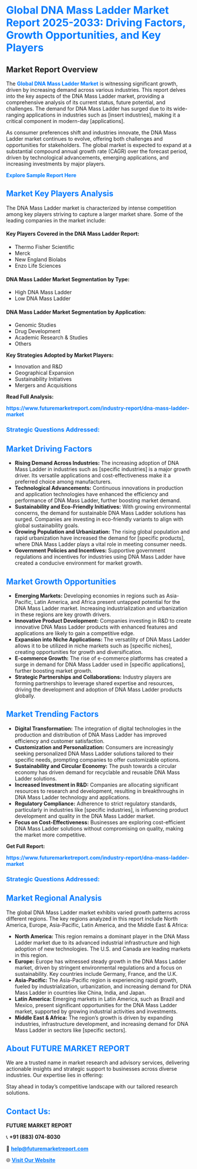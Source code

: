 <h1 style="color: #007BFF;">Global DNA Mass Ladder Market Report 2025-2033: Driving Factors, Growth Opportunities, and Key Players</h1>

<section id="overview">
<h2>Market Report Overview</h2>
<p>The <a href="https://www.futuremarketreport.com/industry-report/dna-mass-ladder-market" style="color: #007BFF; text-decoration: none;"><strong>Global DNA Mass Ladder Market</strong></a> is witnessing significant growth, driven by increasing demand across various industries. This report delves into the key aspects of the DNA Mass Ladder market, providing a comprehensive analysis of its current status, future potential, and challenges. The demand for DNA Mass Ladder has surged due to its wide-ranging applications in industries such as [insert industries], making it a critical component in modern-day [applications].</p>
<p>As consumer preferences shift and industries innovate, the DNA Mass Ladder market continues to evolve, offering both challenges and opportunities for stakeholders. The global market is expected to expand at a substantial compound annual growth rate (CAGR) over the forecast period, driven by technological advancements, emerging applications, and increasing investments by major players.</p>
</section>

<section id="overview">
<p><a href="https://www.futuremarketreport.com/request-sample/reportId=79087" style="color: #007BFF; text-decoration: none;"><strong>Explore Sample Report Here</strong></a></p>
</section>

<section id="key-players">
<h2 style="color: #007BFF;">Market Key Players Analysis</h2>
<p>The DNA Mass Ladder market is characterized by intense competition among key players striving to capture a larger market share. Some of the leading companies in the market include:</p>
<h4>Key Players Covered in the DNA Mass Ladder Report:</h4>
<ul><li>Thermo Fisher Scientific</li><li>Merck</li><li>New England Biolabs</li><li>Enzo Life Sciences</li></ul>
<h4>DNA Mass Ladder Market Segmentation by Type:</h4>
<ul><li>High DNA Mass Ladder</li><li>Low DNA Mass Ladder</li></ul>

<h4>DNA Mass Ladder Market Segmentation by Application:</h4>
<ul><li>Genomic Studies</li><li>Drug Development</li><li>Academic Research &amp; Studies</li><li>Others</li></ul>
<p><strong>Key Strategies Adopted by Market Players:</strong></p>
<ul>
<li>Innovation and R&D</li>
<li>Geographical Expansion</li>
<li>Sustainability Initiatives</li>
<li>Mergers and Acquisitions</li>
</ul>
</section>

<section>
<p><strong>Read Full Analysis: </strong></p><a href="https://www.futuremarketreport.com/industry-report/dna-mass-ladder-market" style="color: #007BFF; text-decoration: none;"><strong>https://www.futuremarketreport.com/industry-report/dna-mass-ladder-market</strong></a>
<h3 style="color: #007BFF;">Strategic Questions Addressed:</h3>
</section>

<section id="driving-factors">
<h2 style="color: #007BFF;">Market Driving Factors</h2>
<ul>
<li><strong>Rising Demand Across Industries:</strong> The increasing adoption of DNA Mass Ladder in industries such as [specific industries] is a major growth driver. Its versatile applications and cost-effectiveness make it a preferred choice among manufacturers.</li>
<li><strong>Technological Advancements:</strong> Continuous innovations in production and application technologies have enhanced the efficiency and performance of DNA Mass Ladder, further boosting market demand.</li>
<li><strong>Sustainability and Eco-Friendly Initiatives:</strong> With growing environmental concerns, the demand for sustainable DNA Mass Ladder solutions has surged. Companies are investing in eco-friendly variants to align with global sustainability goals.</li>
<li><strong>Growing Population and Urbanization:</strong> The rising global population and rapid urbanization have increased the demand for [specific products], where DNA Mass Ladder plays a vital role in meeting consumer needs.</li>
<li><strong>Government Policies and Incentives:</strong> Supportive government regulations and incentives for industries using DNA Mass Ladder have created a conducive environment for market growth.</li>
</ul>
</section>

<section id="growth-opportunities">
<h2 style="color: #007BFF;">Market Growth Opportunities</h2>
<ul>
<li><strong>Emerging Markets:</strong> Developing economies in regions such as Asia-Pacific, Latin America, and Africa present untapped potential for the DNA Mass Ladder market. Increasing industrialization and urbanization in these regions are key growth drivers.</li>
<li><strong>Innovative Product Development:</strong> Companies investing in R&D to create innovative DNA Mass Ladder products with enhanced features and applications are likely to gain a competitive edge.</li>
<li><strong>Expansion into Niche Applications:</strong> The versatility of DNA Mass Ladder allows it to be utilized in niche markets such as [specific niches], creating opportunities for growth and diversification.</li>
<li><strong>E-commerce Growth:</strong> The rise of e-commerce platforms has created a surge in demand for DNA Mass Ladder used in [specific applications], further boosting market growth.</li>
<li><strong>Strategic Partnerships and Collaborations:</strong> Industry players are forming partnerships to leverage shared expertise and resources, driving the development and adoption of DNA Mass Ladder products globally.</li>
</ul>
</section>

<section id="trending-factors">
<h2 style="color: #007BFF;">Market Trending Factors</h2>
<ul>
<li><strong>Digital Transformation:</strong> The integration of digital technologies in the production and distribution of DNA Mass Ladder has improved efficiency and customer satisfaction.</li>
<li><strong>Customization and Personalization:</strong> Consumers are increasingly seeking personalized DNA Mass Ladder solutions tailored to their specific needs, prompting companies to offer customizable options.</li>
<li><strong>Sustainability and Circular Economy:</strong> The push towards a circular economy has driven demand for recyclable and reusable DNA Mass Ladder solutions.</li>
<li><strong>Increased Investment in R&D:</strong> Companies are allocating significant resources to research and development, resulting in breakthroughs in DNA Mass Ladder technology and applications.</li>
<li><strong>Regulatory Compliance:</strong> Adherence to strict regulatory standards, particularly in industries like [specific industries], is influencing product development and quality in the DNA Mass Ladder market.</li>
<li><strong>Focus on Cost-Effectiveness:</strong> Businesses are exploring cost-efficient DNA Mass Ladder solutions without compromising on quality, making the market more competitive.</li>
</ul>
</section>

<section>
<p><strong>Get Full Report: </strong></p><a href="https://www.futuremarketreport.com/industry-report/dna-mass-ladder-market" style="color: #007BFF; text-decoration: none;"><strong>https://www.futuremarketreport.com/industry-report/dna-mass-ladder-market</strong></a>
<h3 style="color: #007BFF;">Strategic Questions Addressed:</h3>
</section>


<section id="regional-analysis">
<h2 style="color: #007BFF;">Market Regional Analysis</h2>
<p>The global DNA Mass Ladder market exhibits varied growth patterns across different regions. The key regions analyzed in this report include North America, Europe, Asia-Pacific, Latin America, and the Middle East & Africa:</p>
<ul>
<li><strong>North America:</strong> This region remains a dominant player in the DNA Mass Ladder market due to its advanced industrial infrastructure and high adoption of new technologies. The U.S. and Canada are leading markets in this region.</li>
<li><strong>Europe:</strong> Europe has witnessed steady growth in the DNA Mass Ladder market, driven by stringent environmental regulations and a focus on sustainability. Key countries include Germany, France, and the U.K.</li>
<li><strong>Asia-Pacific:</strong> The Asia-Pacific region is experiencing rapid growth, fueled by industrialization, urbanization, and increasing demand for DNA Mass Ladder in countries like China, India, and Japan.</li>
<li><strong>Latin America:</strong> Emerging markets in Latin America, such as Brazil and Mexico, present significant opportunities for the DNA Mass Ladder market, supported by growing industrial activities and investments.</li>
<li><strong>Middle East & Africa:</strong> The region’s growth is driven by expanding industries, infrastructure development, and increasing demand for DNA Mass Ladder in sectors like [specific sectors].</li>
</ul>
</section>

<footer>
<h2 style="color: #007BFF;">About FUTURE MARKET REPORT</h2>
<p>We are a trusted name in market research and advisory services, delivering actionable insights and strategic support to businesses across diverse industries. Our expertise lies in offering:</p>

<p>Stay ahead in today’s competitive landscape with our tailored research solutions.</p>

<h2 style="color: #007BFF;">Contact Us:</h2>
<p><strong>FUTURE MARKET REPORT</strong></p>
<p>📞 <strong>+91 (883) 074-8030</strong></p>
<p>📧 <strong><a href="mailto:help@futuremarketreport.com" style="color: #007BFF;">help@futuremarketreport.com</a></strong></p>
<p>🌐 <strong><a href="https://www.futuremarketreport.com/" style="color: #007BFF;">Visit Our Website</a></strong></p>
</footer>